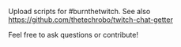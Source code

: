 Upload scripts for #burnthetwitch. See also https://github.com/thetechrobo/twitch-chat-getter

Feel free to ask questions or contribute!
